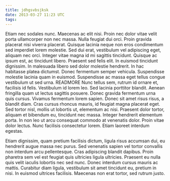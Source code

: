 ```yaml
---
title: jdhgsvbsjksk
date: 2013-03-27 11:23 UTC
tags:
---
```


Etiam nec sodales nunc. Maecenas ac elit nisi. Proin nec dolor vitae velit porta ullamcorper non nec massa. Nulla feugiat dui orci. Proin gravida placerat nisi viverra placerat. Quisque lacinia neque non eros condimentum sed imperdiet lorem molestie. Sed dui erat, vestibulum vel adipiscing eget, aliquam nec orci. Integer vitae magna id mi sagittis tincidunt. Quisque ac ipsum est, ac tincidunt libero. Praesent sed felis elit. In euismod tincidunt dignissim. In malesuada libero sed dolor molestie hendrerit. In hac habitasse platea dictumst. Donec fermentum semper vehicula. Suspendisse molestie lacinia quam in euismod. Suspendisse ac massa eget tellus congue vestibulum ut sed urna.
READMORE
Nunc tellus sem, rutrum id ornare et, facilisis id felis. Vestibulum id lorem leo. Sed lacinia porttitor blandit. Aenean fringilla quam ut lectus sagittis posuere. Donec gravida fermentum urna quis cursus. Vivamus fermentum lorem sapien. Donec sit amet risus risus, a blandit diam. Cras cursus rhoncus mauris, id feugiat magna placerat eget. Sed tortor nisl, mollis ut lobortis ut, elementum ac nisi. Praesent dolor tortor, aliquam et bibendum eu, tincidunt nec massa. Integer hendrerit elementum porta. In non leo ut arcu consequat commodo at venenatis dolor. Proin vitae dolor lectus. Nunc facilisis consectetur lorem. Etiam laoreet interdum egestas.

Etiam dignissim, quam pretium facilisis dictum, ligula risus accumsan dui, eu hendrerit augue massa nec purus. Sed venenatis sapien vel tortor convallis non interdum arcu pellentesque. Cras adipiscing blandit dapibus. Proin pharetra sem vel est feugiat quis ultricies ligula ultricies. Praesent eu nulla quis velit iaculis lobortis nec sed nunc. Donec interdum cursus mauris ac mattis. Curabitur diam ligula, vestibulum sit amet tincidunt eu, pretium in nisi. In euismod ultrices facilisis. Maecenas non erat tortor, sed rutrum justo. 